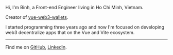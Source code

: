 <AboutMe />

Hi, I'm Binh, a Front-end Engineer living in Ho Chi Minh, Vietnam.

Creator of [vue-web3-wallets](https://github.com/thaibinh0131/vue-web3-wallets).

I started programming three years ago and now I'm focused on developing web3 decentralize apps that on the Vue and Vite ecosystem.

---

Find me on [GitHub](https://github.com/thaibinh0131), [Linkedin](https://www.linkedin.com/in/binh-nguyen-200a781b3/).
